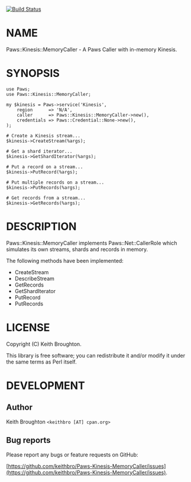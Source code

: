 [![Build Status](https://travis-ci.org/keithbro/Paws-Kinesis-MemoryCaller.svg?branch=master)](https://travis-ci.org/keithbro/Paws-Kinesis-MemoryCaller)
# NAME

Paws::Kinesis::MemoryCaller - A Paws Caller with in-memory Kinesis.

# SYNOPSIS

    use Paws;
    use Paws::Kinesis::MemoryCaller;

    my $kinesis = Paws->service('Kinesis',
        region      => 'N/A',
        caller      => Paws::Kinesis::MemoryCaller->new(),
        credentials => Paws::Credential::None->new(),
    );

    # Create a Kinesis stream...
    $kinesis->CreateStream(%args);

    # Get a shard iterator...
    $kinesis->GetShardIterator(%args);

    # Put a record on a stream...
    $kinesis->PutRecord(%args);

    # Put multiple records on a stream...
    $kinesis->PutRecords(%args);

    # Get records from a stream...
    $kinesis->GetRecords(%args);

# DESCRIPTION

Paws::Kinesis::MemoryCaller implements Paws::Net::CallerRole which simulates its
own streams, shards and records in memory.

The following methods have been implemented:

- CreateStream
- DescribeStream
- GetRecords
- GetShardIterator
- PutRecord
- PutRecords

# LICENSE

Copyright (C) Keith Broughton.

This library is free software; you can redistribute it and/or modify
it under the same terms as Perl itself.

# DEVELOPMENT

## Author

Keith Broughton `<keithbro [AT] cpan.org>`

## Bug reports

Please report any bugs or feature requests on GitHub:

[https://github.com/keithbro/Paws-Kinesis-MemoryCaller/issues](https://github.com/keithbro/Paws-Kinesis-MemoryCaller/issues).
